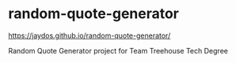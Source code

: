 # random-quote-generator

https://jaydos.github.io/random-quote-generator/

Random Quote Generator project for Team Treehouse Tech Degree

